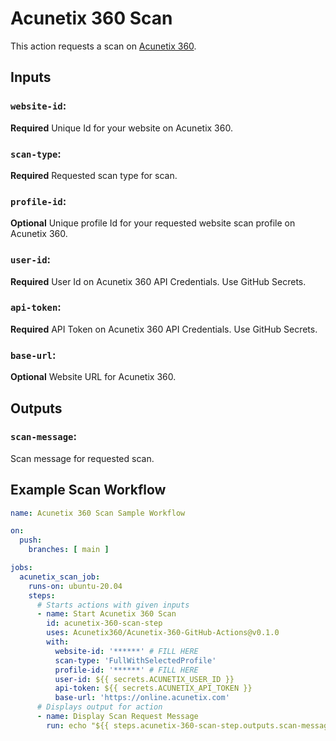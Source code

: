 # Acunetix 360 Scan

This action requests a scan on [Acunetix 360](https://acunetix360.com/).

## Inputs

### `website-id`:

**Required** Unique Id for your website on Acunetix 360.

### `scan-type`:

**Required** Requested scan type for scan.

### `profile-id`:

**Optional**  Unique profile Id for your requested website scan profile on Acunetix 360.

### `user-id`:

**Required** User Id on Acunetix 360 API Credentials. Use GitHub Secrets.

### `api-token`:

**Required** API Token on Acunetix 360 API Credentials. Use GitHub Secrets.

### `base-url`:

**Optional**  Website URL for Acunetix 360.

## Outputs

### `scan-message`:

Scan message for requested scan.

## Example Scan Workflow

```yaml
name: Acunetix 360 Scan Sample Workflow

on:
  push:
    branches: [ main ]

jobs:
  acunetix_scan_job:
    runs-on: ubuntu-20.04
    steps:
      # Starts actions with given inputs
      - name: Start Acunetix 360 Scan
        id: acunetix-360-scan-step
        uses: Acunetix360/Acunetix-360-GitHub-Actions@v0.1.0
        with:
          website-id: '******' # FILL HERE
          scan-type: 'FullWithSelectedProfile'
          profile-id: '******' # FILL HERE
          user-id: ${{ secrets.ACUNETIX_USER_ID }}
          api-token: ${{ secrets.ACUNETIX_API_TOKEN }}
          base-url: 'https://online.acunetix.com'
      # Displays output for action
      - name: Display Scan Request Message
        run: echo "${{ steps.acunetix-360-scan-step.outputs.scan-message }}"
```